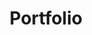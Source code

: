 ---
title: Portfolio
description: Colton Brown makes creative work across technology, music and design. 
layout: home
---